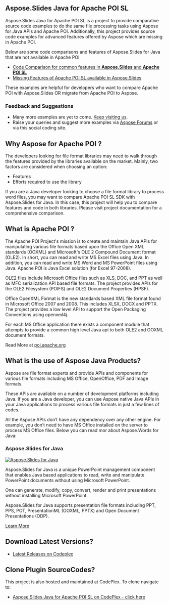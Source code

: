 ## Aspose.Slides Java for Apache POI SL

Aspose.Slides Java for Apache POI SL is a project to provide comparative source code examples to do the same file processing tasks using Aspose for Java APIs and Apache POI. Additionally, this project provides source code examples for advanced features offered by Aspose which are missing in Apache POI.

Below are some code comparisons and features of Aspose.Slides for Java that are not available in Apache POI

* [Code Comparison for common features in **Aspose.Slides** and **Apache POI SL**](http://www.aspose.com/docs/display/slidesjava/1.2+Code+Comparison+for+Common+Features+in+Aspose.Slides+and+Apache+POI+-+HSLF+and+XSLF)
* [Missing Features of Apache POI SL available in Aspose.Slides](http://www.aspose.com/docs/display/slidesjava/1.3+Missing+Features+in+Apache+POI+SL+-+HSLF+and+XSLF)

These examples are helpful for developers who want to compare Apache POI with Aspose.Slides OR migrate from Apache POI to Aspose.

### Feedback and Suggestions

* Many more examples are yet to come. [Keep visiting us](http://www.aspose.com/java/excel-component.aspx).
* Raise your queries and suggest more examples via [Aspose Forums](http://www.aspose.com/community/forums/default.aspx) or via this social coding site.

## Why Aspose for Apache POI ?

The developers looking for file format libraries may need to walk through the features provided by the libraries available on the market. Mainly, two factors are considered when choosing an option:

* Features
* Efforts required to use the library

If you are a Java developer looking to choose a file format library to process word files, you may want to compare Apache POI SL SDK with Aspose.Slides for Java. In this case, this project will help you to compare features and code in both libraries. Please visit project documentation for a comprehensive comparison.

## What is Apache POI ?

The Apache POI Project's mission is to create and maintain Java APIs for manipulating various file formats based upon the Office Open XML standards (OOXML) and Microsoft's OLE 2 Compound Document format (OLE2). In short, you can read and write MS Excel files using Java. In addition, you can read and write MS Word and MS PowerPoint files using Java. Apache POI is Java Excel solution (for Excel 97-2008).

OLE2 files include Microsoft Office files such as XLS, DOC, and PPT as well as MFC serialization API based file formats. The project provides APIs for the OLE2 Filesystem (POIFS) and OLE2 Document Properties (HPSF).

Office OpenXML Format is the new standards based XML file format found in Microsoft Office 2007 and 2008. This includes XLSX, DOCX and PPTX. The project provides a low level API to support the Open Packaging Conventions using openxml4j.

For each MS Office application there exists a component module that attempts to provide a common high level Java api to both OLE2 and OOXML document formats.

Read More at [poi.apache.org](http://poi.apache.org/)

## What is the use of Aspose Java Products?

Aspose are file format experts and provide APIs and components for various file formats including MS Office, OpenOffice, PDF and Image formats. 

These APIs are available on a number of development platforms including Java. If you are a Java developer, you can use Aspose native Java APIs in your Java applications to process various file formats in just a few lines of codes. 

All the Aspose APIs don’t have any dependency over any other engine. For example, you don’t need to have MS Office installed on the server to process MS Office files. Below you can read mor about Aspose.Words for Java:

### Aspose.Slides for Java

[![Aspose.Slides for Java](http://www.aspose.com/App_Themes/V2/images/productLogos/JAVA/aspose_slides-for-java.jpg)](http://www.aspose.com/java/powerpoint-component.aspx)

Aspose.Slides for Java is a unique PowerPoint management component that enables Java based applications to read, write and manipulate PowerPoint documents without using Microsoft PowerPoint.

One can generate, modify, copy, convert, render and print presentations without installing Microsoft PowerPoint.

Aspose.Slides for Java supports presentation file formats including PPT, PPS, POT, PresentationML (OOXML, PPTX) and Open Document Presentations (ODP).

[Learn More](http://www.aspose.com/java/powerpoint-component.aspx)

## Download Latest Versions?

* [Latest Releases on Codeplex](https://asposeslidesjavaapachepoi.codeplex.com/releases/view/618722)

## Clone Plugin SourceCodes?

This project is also hosted and maintained at CodePlex. To clone navigate to:

* [Aspose.Slides Java for Apache POI SL on CodePlex - click here](https://asposeslidesjavaapachepoi.codeplex.com/SourceControl/latest)


